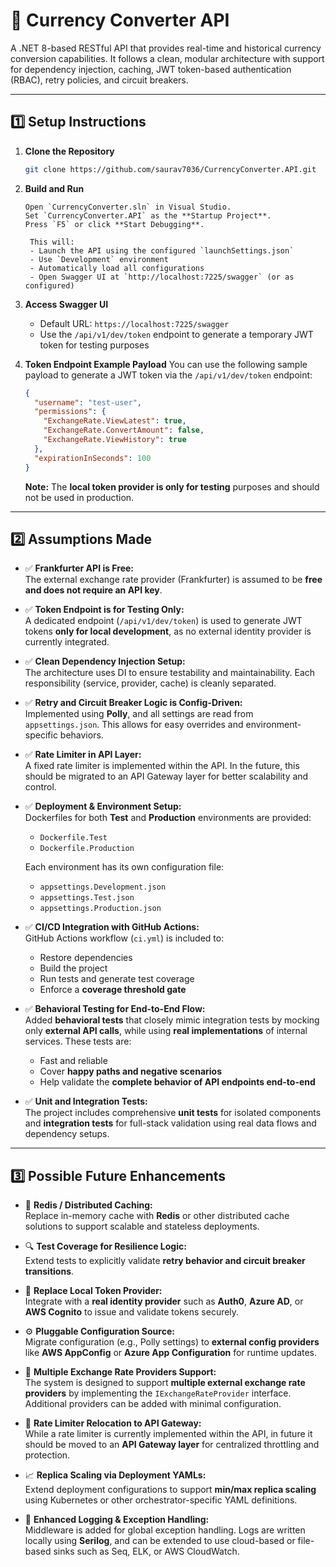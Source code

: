 # 💱 Currency Converter API

A .NET 8-based RESTful API that provides real-time and historical currency conversion capabilities. It follows a clean, modular architecture with support for dependency injection, caching, JWT token-based authentication (RBAC), retry policies, and circuit breakers.

---

## 1️⃣ Setup Instructions

1. **Clone the Repository**
   ```bash
   git clone https://github.com/saurav7036/CurrencyConverter.API.git
   ```

2. **Build and Run**
   ```
   Open `CurrencyConverter.sln` in Visual Studio.
   Set `CurrencyConverter.API` as the **Startup Project**.
   Press `F5` or click **Start Debugging**.

	This will:
	- Launch the API using the configured `launchSettings.json`
	- Use `Development` environment
	- Automatically load all configurations
	- Open Swagger UI at `http://localhost:7225/swagger` (or as configured)
   ```

3. **Access Swagger UI**
   - Default URL: `https://localhost:7225/swagger`
   - Use the `/api/v1/dev/token` endpoint to generate a temporary JWT token for testing purposes

4. **Token Endpoint Example Payload**
   You can use the following sample payload to generate a JWT token via the `/api/v1/dev/token` endpoint:

   ```json
   {
     "username": "test-user",
     "permissions": {
       "ExchangeRate.ViewLatest": true,
       "ExchangeRate.ConvertAmount": false,
       "ExchangeRate.ViewHistory": true
     },
     "expirationInSeconds": 100
   }
   ```

   **Note:** The **local token provider is only for testing** purposes and should not be used in production.

---

## 2️⃣ Assumptions Made

- ✅ **Frankfurter API is Free:**  
  The external exchange rate provider (Frankfurter) is assumed to be **free and does not require an API key**.

- ✅ **Token Endpoint is for Testing Only:**  
  A dedicated endpoint (`/api/v1/dev/token`) is used to generate JWT tokens **only for local development**, as no external identity provider is currently integrated.

- ✅ **Clean Dependency Injection Setup:**  
  The architecture uses DI to ensure testability and maintainability. Each responsibility (service, provider, cache) is cleanly separated.

- ✅ **Retry and Circuit Breaker Logic is Config-Driven:**  
  Implemented using **Polly**, and all settings are read from `appsettings.json`. This allows for easy overrides and environment-specific behaviors.

- ✅ **Rate Limiter in API Layer:**  
  A fixed rate limiter is implemented within the API. In the future, this should be migrated to an API Gateway layer for better scalability and control.

- ✅ **Deployment & Environment Setup:**  
  Dockerfiles for both **Test** and **Production** environments are provided:
  - `Dockerfile.Test`
  - `Dockerfile.Production`

  Each environment has its own configuration file:
  - `appsettings.Development.json`
  - `appsettings.Test.json`
  - `appsettings.Production.json`

- ✅ **CI/CD Integration with GitHub Actions:**  
  GitHub Actions workflow (`ci.yml`) is included to:
  - Restore dependencies
  - Build the project
  - Run tests and generate test coverage
  - Enforce a **coverage threshold gate**

- ✅ **Behavioral Testing for End-to-End Flow:**  
  Added **behavioral tests** that closely mimic integration tests by mocking only **external API calls**, while using **real implementations** of internal services. These tests are:
  - Fast and reliable
  - Cover **happy paths and negative scenarios**
  - Help validate the **complete behavior of API endpoints end-to-end**

- ✅ **Unit and Integration Tests:**  
  The project includes comprehensive **unit tests** for isolated components and **integration tests** for full-stack validation using real data flows and dependency setups.

---

## 3️⃣ Possible Future Enhancements

- 🔄 **Redis / Distributed Caching:**  
  Replace in-memory cache with **Redis** or other distributed cache solutions to support scalable and stateless deployments.

- 🔍 **Test Coverage for Resilience Logic:**  
  Extend tests to explicitly validate **retry behavior and circuit breaker transitions**.

- 🔐 **Replace Local Token Provider:**  
  Integrate with a **real identity provider** such as **Auth0**, **Azure AD**, or **AWS Cognito** to issue and validate tokens securely.

- ⚙️ **Pluggable Configuration Source:**  
  Migrate configuration (e.g., Polly settings) to **external config providers** like **AWS AppConfig** or **Azure App Configuration** for runtime updates.

- 🔧 **Multiple Exchange Rate Providers Support:**  
  The system is designed to support **multiple external exchange rate providers** by implementing the `IExchangeRateProvider` interface. Additional providers can be added with minimal configuration.

- 🚦 **Rate Limiter Relocation to API Gateway:**  
  While a rate limiter is currently implemented within the API, in future it should be moved to an **API Gateway layer** for centralized throttling and protection.

- 📈 **Replica Scaling via Deployment YAMLs:**  
  Extend deployment configurations to support **min/max replica scaling** using Kubernetes or other orchestrator-specific YAML definitions.

- 📁 **Enhanced Logging & Exception Handling:**  
  Middleware is added for global exception handling. Logs are written locally using **Serilog**, and can be extended to use cloud-based or file-based sinks such as Seq, ELK, or AWS CloudWatch.
